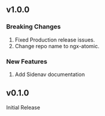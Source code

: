 ## v1.0.0
### Breaking Changes 
1. Fixed Production release issues.
2. Change repo name to ngx-atomic.

### New Features
1. Add Sidenav documentation

## v0.1.0
Initial Release